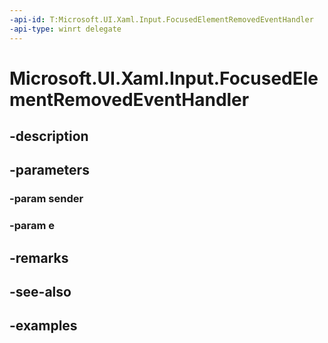 ```yaml
---
-api-id: T:Microsoft.UI.Xaml.Input.FocusedElementRemovedEventHandler
-api-type: winrt delegate
---
```


# Microsoft.UI.Xaml.Input.FocusedElementRemovedEventHandler

<!--
public delegate void FocusedElementRemovedEventHandler(object sender, FocusedElementRemovedEventArgs e);
-->


## -description

## -parameters

### -param sender

### -param e

## -remarks

## -see-also

## -examples


